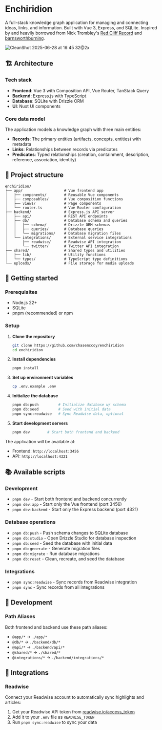 # Enchiridion

A full-stack knowledge graph application for managing and connecting ideas, links, and information. Built with Vue 3, Express, and SQLite. Inspired by and heavily borrowed from Nick Trombley's [Red Cliff Record](https://github.com/Aias/red-cliff-record) and [barnsworthburning](https://barnsworthburning.net/).

![CleanShot 2025-06-28 at 16 45 32@2x](https://github.com/user-attachments/assets/4f61b4b8-e756-4e83-b6fa-599d1640371a)


## 🏗️ Architecture

### Tech stack

- **Frontend**: Vue 3 with Composition API, Vue Router, TanStack Query
- **Backend**: Express.js with TypeScript
- **Database**: SQLite with Drizzle ORM
- **UI**: Nuxt UI components

### Core data model

The application models a knowledge graph with three main entities:

- **Records**: The primary entities (artifacts, concepts, entities) with metadata
- **Links**: Relationships between records via predicates
- **Predicates**: Typed relationships (creation, containment, description, reference, association, identity)

## 📁 Project structure

```
enchiridion/
├── app/                   # Vue frontend app
│   ├── components/        # Reusable Vue components
│   ├── composables/       # Vue composition functions
│   ├── views/             # Page components
│   └── router.ts          # Vue Router configuration
├── backend/               # Express.js API server
│   ├── api/               # REST API endpoints
│   ├── db/                # Database schema and queries
│   │   ├── schema/        # Drizzle ORM schemas
│   │   ├── queries/       # Database queries
│   │   └── migrations/    # Database migration files
│   └── integrations/      # External service integrations
│       ├── readwise/      # Readwise API integration
│       └── twitter/       # Twitter API integration
├── shared/                # Shared types and utilities
│   ├── lib/               # Utility functions
│   └── types/             # TypeScript type definitions
└── uploads/               # File storage for media uploads
```

## 🚀 Getting started

### Prerequisites

- Node.js 22+
- SQLite
- pnpm (recommended) or npm

### Setup

1. **Clone the repository**

   ```bash
   git clone https://github.com/chasemccoy/enchiridion
   cd enchiridion
   ```

2. **Install dependencies**

   ```bash
   pnpm install
   ```

3. **Set up environment variables**

   ```bash
   cp .env.example .env
   ```

4. **Initialize the database**

   ```bash
   pnpm db:push         # Initialize database w/ schema
   pnpm db:seed         # Seed with initial data
   pnpm sync:readwise   # Sync Readwise data, optional
   ```

5. **Start development servers**
   ```bash
   pnpm dev        # Start both frontend and backend
   ```

The application will be available at:

- Frontend: `http://localhost:3456`
- API: `http://localhost:4321`

## 📚 Available scripts

### Development

- `pnpm dev` - Start both frontend and backend concurrently
- `pnpm dev:app` - Start only the Vue frontend (port 3456)
- `pnpm dev:backend` - Start only the Express backend (port 4321)

### Database operations

- `pnpm db:push` - Push schema changes to SQLite database
- `pnpm db:studio` - Open Drizzle Studio for database inspection
- `pnpm db:seed` - Seed the database with initial data
- `pnpm db:generate` - Generate migration files
- `pnpm db:migrate` - Run database migrations
- `pnpm db:reset` - Clean, recreate, and seed the database

### Integrations

- `pnpm sync:readwise` - Sync records from Readwise integration
- `pnpm sync` - Sync records from all integrations

## 🔧 Development

### Path Aliases

Both frontend and backend use these path aliases:

- `@app/*` → `./app/*`
- `@db/*` → `./backend/db/*`
- `@api/*` → `./backend/api/*`
- `@shared/*` → `./shared/*`
- `@integrations/*` → `./backend/integrations/*`

## 🔌 Integrations

### Readwise

Connect your Readwise account to automatically sync highlights and articles:

1. Get your Readwise API token from [readwise.io/access_token](https://readwise.io/access_token)
2. Add it to your `.env` file as `READWISE_TOKEN`
3. Run `pnpm sync:readwise` to sync your data

